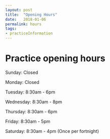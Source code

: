 ```yaml
---
layout: post
title:  "Opening Hours"
date:   2018-01-06
permalink: hours
tags: 
- practiceInformation
---
```


# Practice opening hours

Sunday: Closed

Monday: Closed

Tuesday: 8:30am - 6pm

Wednesday: 8:30am - 8pm

Thursday: 8:30am - 6pm

Friday: 8:30am - 5pm

Saturday: 8:30am - 4pm (Once per fortnight)